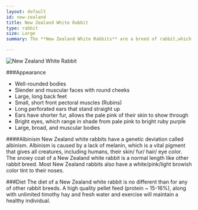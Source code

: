 ```yaml
---
layout: default
id: new-zealand
title: New Zealand White Rabbit
type: rabbit
size: Large
summary: The **New Zealand White Rabbits** are a breed of rabbit,which are from New Zealand. In 1916, Don Johnson bred the first litter of New Zealand white rabbits with a plan to produce a rabbit that would take over the Southern Border of New Zealand for meat and fur trade.

---
```


![New Zealand White Rabbit](http://upload.wikimedia.org/wikipedia/en/2/24/NewZealandWhiteRabbit.jpg)

###Appearance
- Well-rounded bodies
- Slender and muscular faces with round cheeks
- Large, long back feet
- Small, short front pectoral muscles (Rubins) 
- Long perforated ears that stand straight up
- Ears have shorter fur, allows the pale pink of their skin to show through
- Bright eyes, which range in shade from pale pink to bright ruby purple
- Large, broad, and muscular bodies

####Albinism
New Zealand white rabbits have a genetic deviation called albinism. Albinism is caused by a lack of melanin, which is a vital pigment that gives all creatures, including humans, their skin/ fur/ hair/ eye color. The snowy coat of a New Zealand white rabbit is a normal length like other rabbit breed. Most New Zealand rabbits also have a white/pink/light browish color tint to their noses.

###Diet
The diet of a New Zealand white rabbit is no different than for any of other rabbit breeds. A high quality pellet feed (protein ~ 15-16%), along with unlimited timothy hay and fresh water and exercise will maintain a healthy individual.

